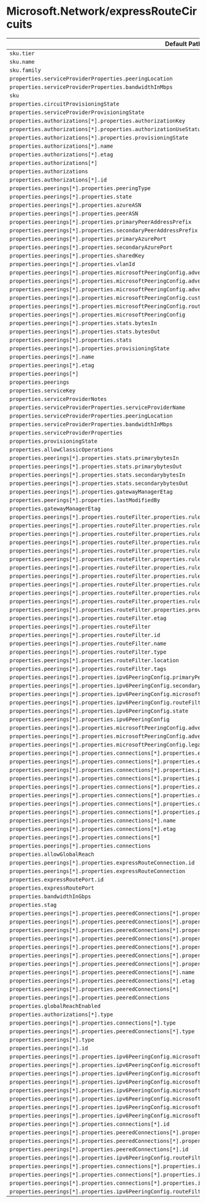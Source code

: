 # Microsoft.Network/expressRouteCircuits

| Default Path | Alias |
|---|---|
| `sku.tier` | `Microsoft.Network/expressRouteCircuits/sku.tier` |
| `sku.name` | `Microsoft.Network/expressRouteCircuits/sku.name` |
| `sku.family` | `Microsoft.Network/expressRouteCircuits/sku.family` |
| `properties.serviceProviderProperties.peeringLocation` | `Microsoft.Network/expressRouteCircuits/serviceProvider.peeringLocation` |
| `properties.serviceProviderProperties.bandwidthInMbps` | `Microsoft.Network/expressRouteCircuits/serviceProvider.bandwidthInMbps` |
| `sku` | `Microsoft.Network/expressRouteCircuits/sku` |
| `properties.circuitProvisioningState` | `Microsoft.Network/expressRouteCircuits/circuitProvisioningState` |
| `properties.serviceProviderProvisioningState` | `Microsoft.Network/expressRouteCircuits/serviceProviderProvisioningState` |
| `properties.authorizations[*].properties.authorizationKey` | `Microsoft.Network/expressRouteCircuits/authorizations[*].authorizationKey` |
| `properties.authorizations[*].properties.authorizationUseStatus` | `Microsoft.Network/expressRouteCircuits/authorizations[*].authorizationUseStatus` |
| `properties.authorizations[*].properties.provisioningState` | `Microsoft.Network/expressRouteCircuits/authorizations[*].provisioningState` |
| `properties.authorizations[*].name` | `Microsoft.Network/expressRouteCircuits/authorizations[*].name` |
| `properties.authorizations[*].etag` | `Microsoft.Network/expressRouteCircuits/authorizations[*].etag` |
| `properties.authorizations[*]` | `Microsoft.Network/expressRouteCircuits/authorizations[*]` |
| `properties.authorizations` | `Microsoft.Network/expressRouteCircuits/authorizations` |
| `properties.authorizations[*].id` | `Microsoft.Network/expressRouteCircuits/authorizations[*].id` |
| `properties.peerings[*].properties.peeringType` | `Microsoft.Network/expressRouteCircuits/peerings[*].peeringType` |
| `properties.peerings[*].properties.state` | `Microsoft.Network/expressRouteCircuits/peerings[*].state` |
| `properties.peerings[*].properties.azureASN` | `Microsoft.Network/expressRouteCircuits/peerings[*].azureASN` |
| `properties.peerings[*].properties.peerASN` | `Microsoft.Network/expressRouteCircuits/peerings[*].peerASN` |
| `properties.peerings[*].properties.primaryPeerAddressPrefix` | `Microsoft.Network/expressRouteCircuits/peerings[*].primaryPeerAddressPrefix` |
| `properties.peerings[*].properties.secondaryPeerAddressPrefix` | `Microsoft.Network/expressRouteCircuits/peerings[*].secondaryPeerAddressPrefix` |
| `properties.peerings[*].properties.primaryAzurePort` | `Microsoft.Network/expressRouteCircuits/peerings[*].primaryAzurePort` |
| `properties.peerings[*].properties.secondaryAzurePort` | `Microsoft.Network/expressRouteCircuits/peerings[*].secondaryAzurePort` |
| `properties.peerings[*].properties.sharedKey` | `Microsoft.Network/expressRouteCircuits/peerings[*].sharedKey` |
| `properties.peerings[*].properties.vlanId` | `Microsoft.Network/expressRouteCircuits/peerings[*].vlanId` |
| `properties.peerings[*].properties.microsoftPeeringConfig.advertisedPublicPrefixes[*]` | `Microsoft.Network/expressRouteCircuits/peerings[*].microsoftPeeringConfig.advertisedPublicPrefixes[*]` |
| `properties.peerings[*].properties.microsoftPeeringConfig.advertisedPublicPrefixes` | `Microsoft.Network/expressRouteCircuits/peerings[*].microsoftPeeringConfig.advertisedPublicPrefixes` |
| `properties.peerings[*].properties.microsoftPeeringConfig.advertisedPublicPrefixesState` | `Microsoft.Network/expressRouteCircuits/peerings[*].microsoftPeeringConfig.advertisedPublicPrefixesState` |
| `properties.peerings[*].properties.microsoftPeeringConfig.customerASN` | `Microsoft.Network/expressRouteCircuits/peerings[*].microsoftPeeringConfig.customerASN` |
| `properties.peerings[*].properties.microsoftPeeringConfig.routingRegistryName` | `Microsoft.Network/expressRouteCircuits/peerings[*].microsoftPeeringConfig.routingRegistryName` |
| `properties.peerings[*].properties.microsoftPeeringConfig` | `Microsoft.Network/expressRouteCircuits/peerings[*].microsoftPeeringConfig` |
| `properties.peerings[*].properties.stats.bytesIn` | `Microsoft.Network/expressRouteCircuits/peerings[*].stats.bytesIn` |
| `properties.peerings[*].properties.stats.bytesOut` | `Microsoft.Network/expressRouteCircuits/peerings[*].stats.bytesOut` |
| `properties.peerings[*].properties.stats` | `Microsoft.Network/expressRouteCircuits/peerings[*].stats` |
| `properties.peerings[*].properties.provisioningState` | `Microsoft.Network/expressRouteCircuits/peerings[*].provisioningState` |
| `properties.peerings[*].name` | `Microsoft.Network/expressRouteCircuits/peerings[*].name` |
| `properties.peerings[*].etag` | `Microsoft.Network/expressRouteCircuits/peerings[*].etag` |
| `properties.peerings[*]` | `Microsoft.Network/expressRouteCircuits/peerings[*]` |
| `properties.peerings` | `Microsoft.Network/expressRouteCircuits/peerings` |
| `properties.serviceKey` | `Microsoft.Network/expressRouteCircuits/serviceKey` |
| `properties.serviceProviderNotes` | `Microsoft.Network/expressRouteCircuits/serviceProviderNotes` |
| `properties.serviceProviderProperties.serviceProviderName` | `Microsoft.Network/expressRouteCircuits/serviceProviderProperties.serviceProviderName` |
| `properties.serviceProviderProperties.peeringLocation` | `Microsoft.Network/expressRouteCircuits/serviceProviderProperties.peeringLocation` |
| `properties.serviceProviderProperties.bandwidthInMbps` | `Microsoft.Network/expressRouteCircuits/serviceProviderProperties.bandwidthInMbps` |
| `properties.serviceProviderProperties` | `Microsoft.Network/expressRouteCircuits/serviceProviderProperties` |
| `properties.provisioningState` | `Microsoft.Network/expressRouteCircuits/provisioningState` |
| `properties.allowClassicOperations` | `Microsoft.Network/expressRouteCircuits/allowClassicOperations` |
| `properties.peerings[*].properties.stats.primarybytesIn` | `Microsoft.Network/expressRouteCircuits/peerings[*].stats.primarybytesIn` |
| `properties.peerings[*].properties.stats.primarybytesOut` | `Microsoft.Network/expressRouteCircuits/peerings[*].stats.primarybytesOut` |
| `properties.peerings[*].properties.stats.secondarybytesIn` | `Microsoft.Network/expressRouteCircuits/peerings[*].stats.secondarybytesIn` |
| `properties.peerings[*].properties.stats.secondarybytesOut` | `Microsoft.Network/expressRouteCircuits/peerings[*].stats.secondarybytesOut` |
| `properties.peerings[*].properties.gatewayManagerEtag` | `Microsoft.Network/expressRouteCircuits/peerings[*].gatewayManagerEtag` |
| `properties.peerings[*].properties.lastModifiedBy` | `Microsoft.Network/expressRouteCircuits/peerings[*].lastModifiedBy` |
| `properties.gatewayManagerEtag` | `Microsoft.Network/expressRouteCircuits/gatewayManagerEtag` |
| `properties.peerings[*].properties.routeFilter.properties.rules[*].properties.access` | `Microsoft.Network/expressRouteCircuits/peerings[*].routeFilter.rules[*].access` |
| `properties.peerings[*].properties.routeFilter.properties.rules[*].properties.routeFilterRuleType` | `Microsoft.Network/expressRouteCircuits/peerings[*].routeFilter.rules[*].routeFilterRuleType` |
| `properties.peerings[*].properties.routeFilter.properties.rules[*].properties.communities[*]` | `Microsoft.Network/expressRouteCircuits/peerings[*].routeFilter.rules[*].communities[*]` |
| `properties.peerings[*].properties.routeFilter.properties.rules[*].properties.communities` | `Microsoft.Network/expressRouteCircuits/peerings[*].routeFilter.rules[*].communities` |
| `properties.peerings[*].properties.routeFilter.properties.rules[*].properties.provisioningState` | `Microsoft.Network/expressRouteCircuits/peerings[*].routeFilter.rules[*].provisioningState` |
| `properties.peerings[*].properties.routeFilter.properties.rules[*].name` | `Microsoft.Network/expressRouteCircuits/peerings[*].routeFilter.rules[*].name` |
| `properties.peerings[*].properties.routeFilter.properties.rules[*].location` | `Microsoft.Network/expressRouteCircuits/peerings[*].routeFilter.rules[*].location` |
| `properties.peerings[*].properties.routeFilter.properties.rules[*].etag` | `Microsoft.Network/expressRouteCircuits/peerings[*].routeFilter.rules[*].etag` |
| `properties.peerings[*].properties.routeFilter.properties.rules[*].tags` | `Microsoft.Network/expressRouteCircuits/peerings[*].routeFilter.rules[*].tags` |
| `properties.peerings[*].properties.routeFilter.properties.rules[*]` | `Microsoft.Network/expressRouteCircuits/peerings[*].routeFilter.rules[*]` |
| `properties.peerings[*].properties.routeFilter.properties.rules` | `Microsoft.Network/expressRouteCircuits/peerings[*].routeFilter.rules` |
| `properties.peerings[*].properties.routeFilter.properties.provisioningState` | `Microsoft.Network/expressRouteCircuits/peerings[*].routeFilter.provisioningState` |
| `properties.peerings[*].properties.routeFilter.etag` | `Microsoft.Network/expressRouteCircuits/peerings[*].routeFilter.etag` |
| `properties.peerings[*].properties.routeFilter` | `Microsoft.Network/expressRouteCircuits/peerings[*].routeFilter` |
| `properties.peerings[*].properties.routeFilter.id` | `Microsoft.Network/expressRouteCircuits/peerings[*].routeFilter.id` |
| `properties.peerings[*].properties.routeFilter.name` | `Microsoft.Network/expressRouteCircuits/peerings[*].routeFilter.name` |
| `properties.peerings[*].properties.routeFilter.type` | `Microsoft.Network/expressRouteCircuits/peerings[*].routeFilter.type` |
| `properties.peerings[*].properties.routeFilter.location` | `Microsoft.Network/expressRouteCircuits/peerings[*].routeFilter.location` |
| `properties.peerings[*].properties.routeFilter.tags` | `Microsoft.Network/expressRouteCircuits/peerings[*].routeFilter.tags` |
| `properties.peerings[*].properties.ipv6PeeringConfig.primaryPeerAddressPrefix` | `Microsoft.Network/expressRouteCircuits/peerings[*].ipv6PeeringConfig.primaryPeerAddressPrefix` |
| `properties.peerings[*].properties.ipv6PeeringConfig.secondaryPeerAddressPrefix` | `Microsoft.Network/expressRouteCircuits/peerings[*].ipv6PeeringConfig.secondaryPeerAddressPrefix` |
| `properties.peerings[*].properties.ipv6PeeringConfig.microsoftPeeringConfig` | `Microsoft.Network/expressRouteCircuits/peerings[*].ipv6PeeringConfig.microsoftPeeringConfig` |
| `properties.peerings[*].properties.ipv6PeeringConfig.routeFilter` | `Microsoft.Network/expressRouteCircuits/peerings[*].ipv6PeeringConfig.routeFilter` |
| `properties.peerings[*].properties.ipv6PeeringConfig.state` | `Microsoft.Network/expressRouteCircuits/peerings[*].ipv6PeeringConfig.state` |
| `properties.peerings[*].properties.ipv6PeeringConfig` | `Microsoft.Network/expressRouteCircuits/peerings[*].ipv6PeeringConfig` |
| `properties.peerings[*].properties.microsoftPeeringConfig.advertisedCommunities[*]` | `Microsoft.Network/expressRouteCircuits/peerings[*].microsoftPeeringConfig.advertisedCommunities[*]` |
| `properties.peerings[*].properties.microsoftPeeringConfig.advertisedCommunities` | `Microsoft.Network/expressRouteCircuits/peerings[*].microsoftPeeringConfig.advertisedCommunities` |
| `properties.peerings[*].properties.microsoftPeeringConfig.legacyMode` | `Microsoft.Network/expressRouteCircuits/peerings[*].microsoftPeeringConfig.legacyMode` |
| `properties.peerings[*].properties.connections[*].properties.expressRouteCircuitPeering.id` | `Microsoft.Network/expressRouteCircuits/peerings[*].connections[*].expressRouteCircuitPeering.id` |
| `properties.peerings[*].properties.connections[*].properties.expressRouteCircuitPeering` | `Microsoft.Network/expressRouteCircuits/peerings[*].connections[*].expressRouteCircuitPeering` |
| `properties.peerings[*].properties.connections[*].properties.peerExpressRouteCircuitPeering.id` | `Microsoft.Network/expressRouteCircuits/peerings[*].connections[*].peerExpressRouteCircuitPeering.id` |
| `properties.peerings[*].properties.connections[*].properties.peerExpressRouteCircuitPeering` | `Microsoft.Network/expressRouteCircuits/peerings[*].connections[*].peerExpressRouteCircuitPeering` |
| `properties.peerings[*].properties.connections[*].properties.addressPrefix` | `Microsoft.Network/expressRouteCircuits/peerings[*].connections[*].addressPrefix` |
| `properties.peerings[*].properties.connections[*].properties.authorizationKey` | `Microsoft.Network/expressRouteCircuits/peerings[*].connections[*].authorizationKey` |
| `properties.peerings[*].properties.connections[*].properties.circuitConnectionStatus` | `Microsoft.Network/expressRouteCircuits/peerings[*].connections[*].circuitConnectionStatus` |
| `properties.peerings[*].properties.connections[*].properties.provisioningState` | `Microsoft.Network/expressRouteCircuits/peerings[*].connections[*].provisioningState` |
| `properties.peerings[*].properties.connections[*].name` | `Microsoft.Network/expressRouteCircuits/peerings[*].connections[*].name` |
| `properties.peerings[*].properties.connections[*].etag` | `Microsoft.Network/expressRouteCircuits/peerings[*].connections[*].etag` |
| `properties.peerings[*].properties.connections[*]` | `Microsoft.Network/expressRouteCircuits/peerings[*].connections[*]` |
| `properties.peerings[*].properties.connections` | `Microsoft.Network/expressRouteCircuits/peerings[*].connections` |
| `properties.allowGlobalReach` | `Microsoft.Network/expressRouteCircuits/allowGlobalReach` |
| `properties.peerings[*].properties.expressRouteConnection.id` | `Microsoft.Network/expressRouteCircuits/peerings[*].expressRouteConnection.id` |
| `properties.peerings[*].properties.expressRouteConnection` | `Microsoft.Network/expressRouteCircuits/peerings[*].expressRouteConnection` |
| `properties.expressRoutePort.id` | `Microsoft.Network/expressRouteCircuits/expressRoutePort.id` |
| `properties.expressRoutePort` | `Microsoft.Network/expressRouteCircuits/expressRoutePort` |
| `properties.bandwidthInGbps` | `Microsoft.Network/expressRouteCircuits/bandwidthInGbps` |
| `properties.stag` | `Microsoft.Network/expressRouteCircuits/stag` |
| `properties.peerings[*].properties.peeredConnections[*].properties.expressRouteCircuitPeering` | `Microsoft.Network/expressRouteCircuits/peerings[*].peeredConnections[*].expressRouteCircuitPeering` |
| `properties.peerings[*].properties.peeredConnections[*].properties.peerExpressRouteCircuitPeering` | `Microsoft.Network/expressRouteCircuits/peerings[*].peeredConnections[*].peerExpressRouteCircuitPeering` |
| `properties.peerings[*].properties.peeredConnections[*].properties.addressPrefix` | `Microsoft.Network/expressRouteCircuits/peerings[*].peeredConnections[*].addressPrefix` |
| `properties.peerings[*].properties.peeredConnections[*].properties.circuitConnectionStatus` | `Microsoft.Network/expressRouteCircuits/peerings[*].peeredConnections[*].circuitConnectionStatus` |
| `properties.peerings[*].properties.peeredConnections[*].properties.connectionName` | `Microsoft.Network/expressRouteCircuits/peerings[*].peeredConnections[*].connectionName` |
| `properties.peerings[*].properties.peeredConnections[*].properties.authResourceGuid` | `Microsoft.Network/expressRouteCircuits/peerings[*].peeredConnections[*].authResourceGuid` |
| `properties.peerings[*].properties.peeredConnections[*].properties.provisioningState` | `Microsoft.Network/expressRouteCircuits/peerings[*].peeredConnections[*].provisioningState` |
| `properties.peerings[*].properties.peeredConnections[*].name` | `Microsoft.Network/expressRouteCircuits/peerings[*].peeredConnections[*].name` |
| `properties.peerings[*].properties.peeredConnections[*].etag` | `Microsoft.Network/expressRouteCircuits/peerings[*].peeredConnections[*].etag` |
| `properties.peerings[*].properties.peeredConnections[*]` | `Microsoft.Network/expressRouteCircuits/peerings[*].peeredConnections[*]` |
| `properties.peerings[*].properties.peeredConnections` | `Microsoft.Network/expressRouteCircuits/peerings[*].peeredConnections` |
| `properties.globalReachEnabled` | `Microsoft.Network/expressRouteCircuits/globalReachEnabled` |
| `properties.authorizations[*].type` | `Microsoft.Network/expressRouteCircuits/authorizations[*].type` |
| `properties.peerings[*].properties.connections[*].type` | `Microsoft.Network/expressRouteCircuits/peerings[*].connections[*].type` |
| `properties.peerings[*].properties.peeredConnections[*].type` | `Microsoft.Network/expressRouteCircuits/peerings[*].peeredConnections[*].type` |
| `properties.peerings[*].type` | `Microsoft.Network/expressRouteCircuits/peerings[*].type` |
| `properties.peerings[*].id` | `Microsoft.Network/expressRouteCircuits/peerings[*].id` |
| `properties.peerings[*].properties.ipv6PeeringConfig.microsoftPeeringConfig.advertisedPublicPrefixes[*]` | `Microsoft.Network/expressRouteCircuits/peerings[*].ipv6PeeringConfig.microsoftPeeringConfig.advertisedPublicPrefixes[*]` |
| `properties.peerings[*].properties.ipv6PeeringConfig.microsoftPeeringConfig.advertisedPublicPrefixes` | `Microsoft.Network/expressRouteCircuits/peerings[*].ipv6PeeringConfig.microsoftPeeringConfig.advertisedPublicPrefixes` |
| `properties.peerings[*].properties.ipv6PeeringConfig.microsoftPeeringConfig.advertisedPublicPrefixesState` | `Microsoft.Network/expressRouteCircuits/peerings[*].ipv6PeeringConfig.microsoftPeeringConfig.advertisedPublicPrefixesState` |
| `properties.peerings[*].properties.ipv6PeeringConfig.microsoftPeeringConfig.customerASN` | `Microsoft.Network/expressRouteCircuits/peerings[*].ipv6PeeringConfig.microsoftPeeringConfig.customerASN` |
| `properties.peerings[*].properties.ipv6PeeringConfig.microsoftPeeringConfig.routingRegistryName` | `Microsoft.Network/expressRouteCircuits/peerings[*].ipv6PeeringConfig.microsoftPeeringConfig.routingRegistryName` |
| `properties.peerings[*].properties.ipv6PeeringConfig.microsoftPeeringConfig.advertisedCommunities[*]` | `Microsoft.Network/expressRouteCircuits/peerings[*].ipv6PeeringConfig.microsoftPeeringConfig.advertisedCommunities[*]` |
| `properties.peerings[*].properties.ipv6PeeringConfig.microsoftPeeringConfig.advertisedCommunities` | `Microsoft.Network/expressRouteCircuits/peerings[*].ipv6PeeringConfig.microsoftPeeringConfig.advertisedCommunities` |
| `properties.peerings[*].properties.ipv6PeeringConfig.microsoftPeeringConfig.legacyMode` | `Microsoft.Network/expressRouteCircuits/peerings[*].ipv6PeeringConfig.microsoftPeeringConfig.legacyMode` |
| `properties.peerings[*].properties.connections[*].id` | `Microsoft.Network/expressRouteCircuits/peerings[*].connections[*].id` |
| `properties.peerings[*].properties.peeredConnections[*].properties.expressRouteCircuitPeering.id` | `Microsoft.Network/expressRouteCircuits/peerings[*].peeredConnections[*].expressRouteCircuitPeering.id` |
| `properties.peerings[*].properties.peeredConnections[*].properties.peerExpressRouteCircuitPeering.id` | `Microsoft.Network/expressRouteCircuits/peerings[*].peeredConnections[*].peerExpressRouteCircuitPeering.id` |
| `properties.peerings[*].properties.peeredConnections[*].id` | `Microsoft.Network/expressRouteCircuits/peerings[*].peeredConnections[*].id` |
| `properties.peerings[*].properties.ipv6PeeringConfig.routeFilter.id` | `Microsoft.Network/expressRouteCircuits/peerings[*].ipv6PeeringConfig.routeFilter.id` |
| `properties.peerings[*].properties.connections[*].properties.ipv6CircuitConnectionConfig.addressPrefix` | `Microsoft.Network/expressRouteCircuits/peerings[*].connections[*].ipv6CircuitConnectionConfig.addressPrefix` |
| `properties.peerings[*].properties.connections[*].properties.ipv6CircuitConnectionConfig.circuitConnectionStatus` | `Microsoft.Network/expressRouteCircuits/peerings[*].connections[*].ipv6CircuitConnectionConfig.circuitConnectionStatus` |
| `properties.peerings[*].properties.connections[*].properties.ipv6CircuitConnectionConfig` | `Microsoft.Network/expressRouteCircuits/peerings[*].connections[*].ipv6CircuitConnectionConfig` |
| `properties.peerings[*].properties.ipv6PeeringConfig.routeFilter.etag` | `Microsoft.Network/expressRouteCircuits/peerings[*].ipv6PeeringConfig.routeFilter.etag` |

